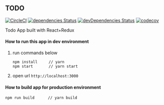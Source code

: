 ## TODO

[![CircleCI](https://circleci.com/gh/1pete/todo-react.svg?style=svg)](https://circleci.com/gh/1pete/todo-react)
[![dependencies Status](https://david-dm.org/1pete/todo-react/status.svg)](https://david-dm.org/1pete/todo-react)
[![devDependencies Status](https://david-dm.org/1pete/todo-react/dev-status.svg)](https://david-dm.org/1pete/todo-react?type=dev)
[![codecov](https://codecov.io/gh/1pete/todo-react/branch/master/graph/badge.svg)](https://codecov.io/gh/1pete/todo-react)

Todo App built with React+Redux

#### How to run this app in dev environment
1. run commands below

    ```
    npm install     // yarn
    npm start       // yarn start
    ```
2. open url `http://localhost:3000`


#### How to build app for production environment
```
npm run build      // yarn build
```
